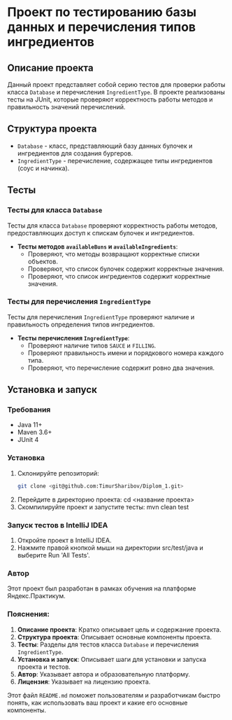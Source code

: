 # Проект по тестированию базы данных и перечисления типов ингредиентов

## Описание проекта

Данный проект представляет собой серию тестов для проверки работы класса `Database` и перечисления `IngredientType`. В проекте реализованы тесты на JUnit, которые проверяют корректность работы методов и правильность значений перечислений.

## Структура проекта

- `Database` - класс, представляющий базу данных булочек и ингредиентов для создания бургеров.
- `IngredientType` - перечисление, содержащее типы ингредиентов (соус и начинка).

## Тесты

### Тесты для класса `Database`

Тесты для класса `Database` проверяют корректность работы методов, предоставляющих доступ к спискам булочек и ингредиентов.

- **Тесты методов `availableBuns` и `availableIngredients`**:
    - Проверяют, что методы возвращают корректные списки объектов.
    - Проверяют, что список булочек содержит корректные значения.
    - Проверяют, что список ингредиентов содержит корректные значения.

### Тесты для перечисления `IngredientType`

Тесты для перечисления `IngredientType` проверяют наличие и правильность определения типов ингредиентов.

- **Тесты перечисления `IngredientType`**:
    - Проверяют наличие типов `SAUCE` и `FILLING`.
    - Проверяют правильность имени и порядкового номера каждого типа.
    - Проверяют, что перечисление содержит ровно два значения.

## Установка и запуск

### Требования

- Java 11+
- Maven 3.6+
- JUnit 4

### Установка

1. Склонируйте репозиторий:
   ```bash
   git clone <git@github.com:TimurSharibov/Diplom_1.git>
2. Перейдите в директорию проекта:
cd <название проекта>
3. Скомпилируйте проект и запустите тесты:
mvn clean test

### Запуск тестов в IntelliJ IDEA
1. Откройте проект в IntelliJ IDEA.
2. Нажмите правой кнопкой мыши на директории src/test/java и выберите Run 'All Tests'.

### Автор
Этот проект был разработан в рамках обучения на платформе Яндекс.Практикум.

### Пояснения:

1. **Описание проекта**: Кратко описывает цель и содержание проекта.
2. **Структура проекта**: Описывает основные компоненты проекта.
3. **Тесты**: Разделы для тестов класса `Database` и перечисления `IngredientType`.
4. **Установка и запуск**: Описывает шаги для установки и запуска проекта и тестов.
5. **Автор**: Указывает автора и образовательную платформу.
6. **Лицензия**: Указывает на лицензию проекта.

Этот файл `README.md` поможет пользователям и разработчикам быстро понять, как использовать ваш проект и какие его основные компоненты.









